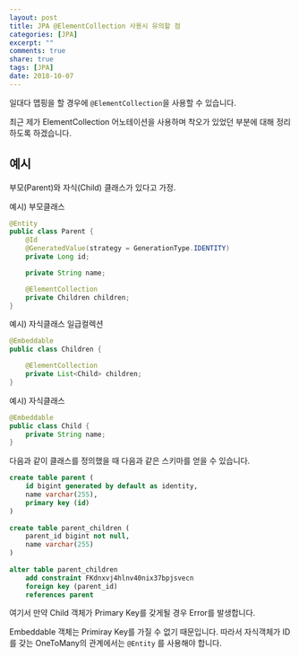 ```yaml
---
layout: post
title: JPA @ElementCollection 사용시 유의할 점
categories: [JPA]
excerpt: ""
comments: true
share: true
tags: [JPA]
date: 2018-10-07
---
```


일대다 맵핑을 할 경우에 `@ElementCollection`을 사용할 수 있습니다.

최근 제가 ElementCollection 어노테이션을 사용하며 착오가 있었던 부분에 대해 정리 하도록 하겠습니다.

## 예시

부모(Parent)와 자식(Child) 클래스가 있다고 가정.

예시) 부모클래스
```java
@Entity
public class Parent {
    @Id
    @GeneratedValue(strategy = GenerationType.IDENTITY)
    private Long id;

    private String name;

    @ElementCollection
    private Children children;
}
```

예시) 자식클래스 일급컬렉션
```java
@Embeddable
public class Children {

    @ElementCollection
    private List<Child> children;
}
```

예시) 자식클래스
```java
@Embeddable
public class Child {
    private String name;
}
```
 
다음과 같이 클래스를 정의했을 때 다음과 같은 스키마를 얻을 수 있습니다.

```sql
create table parent (
    id bigint generated by default as identity,
    name varchar(255),
    primary key (id)
)
    
create table parent_children (
    parent_id bigint not null,
    name varchar(255)
)
    
alter table parent_children 
    add constraint FKdnxvj4hlnv40nix37bpjsvecn 
    foreign key (parent_id) 
    references parent
```

여기서 만약 Child 객체가 Primary Key를 갖게될 경우 Error를 발생합니다.

Embeddable 객체는 Primiray Key를 가질 수 없기 때문입니다. 따라서 자식객체가 ID를 갖는 OneToMany의 관계에서는 `@Entity` 를 사용해야 합니다.